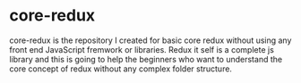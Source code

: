 # core-redux
core-redux is the repository I created for basic core redux without using any front end JavaScript fremwork or libraries. Redux it self is a complete js library and this is going to help the beginners who want to understand the core concept of redux without any complex folder structure. 
